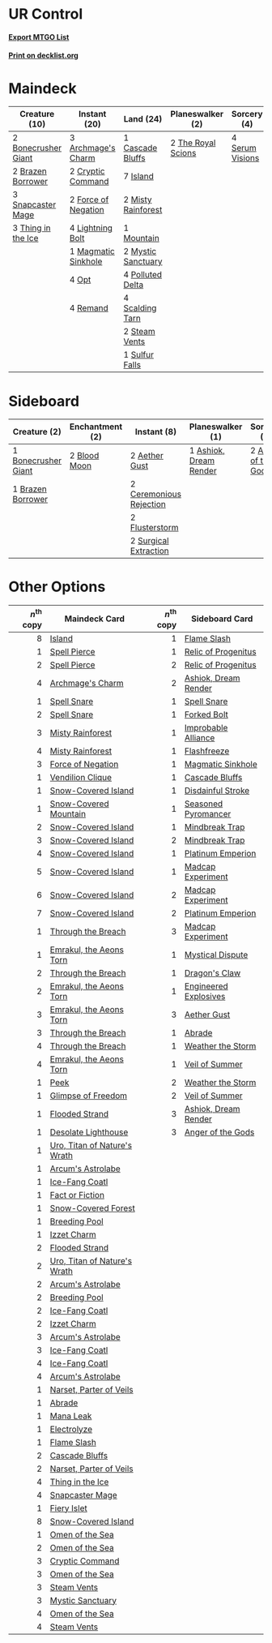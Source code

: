 # UR Control

#### [Export MTGO List](../collection/UR%20Control/UR%20Control.txt)
#### [Print on decklist.org](http://decklist.org/?deckmain=3%09Archmage's%20Charm%0A2%09Bonecrusher%20Giant%0A2%09Brazen%20Borrower%0A1%09Cascade%20Bluffs%0A2%09Cryptic%20Command%0A2%09Force%20of%20Negation%0A7%09Island%0A4%09Lightning%20Bolt%0A1%09Magmatic%20Sinkhole%0A2%09Misty%20Rainforest%0A1%09Mountain%0A2%09Mystic%20Sanctuary%0A4%09Opt%0A4%09Polluted%20Delta%0A4%09Remand%0A4%09Scalding%20Tarn%0A4%09Serum%20Visions%0A3%09Snapcaster%20Mage%0A2%09Steam%20Vents%0A1%09Sulfur%20Falls%0A2%09The%20Royal%20Scions%0A3%09Thing%20in%20the%20Ice&deckside=2%09Aether%20Gust%0A2%09Anger%20of%20the%20Gods%0A1%09Ashiok,%20Dream%20Render%0A2%09Blood%20Moon%0A1%09Bonecrusher%20Giant%0A1%09Brazen%20Borrower%0A2%09Ceremonious%20Rejection%0A2%09Flusterstorm%0A2%09Surgical%20Extraction)
# Maindeck

|                                        Creature (10)                                         |                                         Instant (20)                                         |                                          Land (24)                                          |                                      Planeswalker (2)                                       |                                       Sorcery (4)                                       |
|----------------------------------------------------------------------------------------------|----------------------------------------------------------------------------------------------|---------------------------------------------------------------------------------------------|---------------------------------------------------------------------------------------------|-----------------------------------------------------------------------------------------|
|2 [Bonecrusher Giant](http://gatherer.wizards.com/Pages/Card/Details.aspx?multiverseid=473077)|3 [Archmage's Charm](http://gatherer.wizards.com/Pages/Card/Details.aspx?multiverseid=463989) |1 [Cascade Bluffs](http://gatherer.wizards.com/Pages/Card/Details.aspx?multiverseid=442226)  |2 [The Royal Scions](http://gatherer.wizards.com/Pages/Card/Details.aspx?multiverseid=473161)|4 [Serum Visions](http://gatherer.wizards.com/Pages/Card/Details.aspx?multiverseid=50145)|
|2 [Brazen Borrower](http://gatherer.wizards.com/Pages/Card/Details.aspx?multiverseid=473001)  |2 [Cryptic Command](http://gatherer.wizards.com/Pages/Card/Details.aspx?multiverseid=438614)  |7 [Island](http://gatherer.wizards.com/Pages/Card/Details.aspx?multiverseid=439857)          |                                                                                             |                                                                                         |
|3 [Snapcaster Mage](http://gatherer.wizards.com/Pages/Card/Details.aspx?multiverseid=227676)  |2 [Force of Negation](http://gatherer.wizards.com/Pages/Card/Details.aspx?multiverseid=464001)|2 [Misty Rainforest](http://gatherer.wizards.com/Pages/Card/Details.aspx?multiverseid=405102)|                                                                                             |                                                                                         |
|3 [Thing in the Ice](http://gatherer.wizards.com/Pages/Card/Details.aspx?multiverseid=409836) |4 [Lightning Bolt](http://gatherer.wizards.com/Pages/Card/Details.aspx?multiverseid=806)      |1 [Mountain](http://gatherer.wizards.com/Pages/Card/Details.aspx?multiverseid=439859)        |                                                                                             |                                                                                         |
|                                                                                              |1 [Magmatic Sinkhole](http://gatherer.wizards.com/Pages/Card/Details.aspx?multiverseid=464084)|2 [Mystic Sanctuary](http://gatherer.wizards.com/Pages/Card/Details.aspx?multiverseid=473209)|                                                                                             |                                                                                         |
|                                                                                              |4 [Opt](http://gatherer.wizards.com/Pages/Card/Details.aspx?multiverseid=442948)              |4 [Polluted Delta](http://gatherer.wizards.com/Pages/Card/Details.aspx?multiverseid=405104)  |                                                                                             |                                                                                         |
|                                                                                              |4 [Remand](http://gatherer.wizards.com/Pages/Card/Details.aspx?multiverseid=380255)           |4 [Scalding Tarn](http://gatherer.wizards.com/Pages/Card/Details.aspx?multiverseid=405107)   |                                                                                             |                                                                                         |
|                                                                                              |                                                                                              |2 [Steam Vents](http://gatherer.wizards.com/Pages/Card/Details.aspx?multiverseid=405109)     |                                                                                             |                                                                                         |
|                                                                                              |                                                                                              |1 [Sulfur Falls](http://gatherer.wizards.com/Pages/Card/Details.aspx?multiverseid=443135)    |                                                                                             |                                                                                         |


# Sideboard

|                                         Creature (2)                                         |                                   Enchantment (2)                                    |                                           Instant (8)                                            |                                        Planeswalker (1)                                         |                                         Sorcery (2)                                          |
|----------------------------------------------------------------------------------------------|--------------------------------------------------------------------------------------|--------------------------------------------------------------------------------------------------|-------------------------------------------------------------------------------------------------|----------------------------------------------------------------------------------------------|
|1 [Bonecrusher Giant](http://gatherer.wizards.com/Pages/Card/Details.aspx?multiverseid=473077)|2 [Blood Moon](http://gatherer.wizards.com/Pages/Card/Details.aspx?multiverseid=45386)|2 [Aether Gust](http://gatherer.wizards.com/Pages/Card/Details.aspx?multiverseid=466796)          |1 [Ashiok, Dream Render](http://gatherer.wizards.com/Pages/Card/Details.aspx?multiverseid=461155)|2 [Anger of the Gods](http://gatherer.wizards.com/Pages/Card/Details.aspx?multiverseid=438682)|
|1 [Brazen Borrower](http://gatherer.wizards.com/Pages/Card/Details.aspx?multiverseid=473001)  |                                                                                      |2 [Ceremonious Rejection](http://gatherer.wizards.com/Pages/Card/Details.aspx?multiverseid=417613)|                                                                                                 |                                                                                              |
|                                                                                              |                                                                                      |2 [Flusterstorm](http://gatherer.wizards.com/Pages/Card/Details.aspx?multiverseid=228255)         |                                                                                                 |                                                                                              |
|                                                                                              |                                                                                      |2 [Surgical Extraction](http://gatherer.wizards.com/Pages/Card/Details.aspx?multiverseid=397706)  |                                                                                                 |                                                                                              |


# Other Options

|*n*<sup>th</sup> copy|                                             Maindeck Card                                             |*n*<sup>th</sup> copy|                                        Sideboard Card                                         |
|--------------------:|-------------------------------------------------------------------------------------------------------|--------------------:|-----------------------------------------------------------------------------------------------|
|                    8|[Island](http://gatherer.wizards.com/Pages/Card/Details.aspx?multiverseid=439857)                      |                    1|[Flame Slash](http://gatherer.wizards.com/Pages/Card/Details.aspx?multiverseid=416914)         |
|                    1|[Spell Pierce](http://gatherer.wizards.com/Pages/Card/Details.aspx?multiverseid=425876)                |                    1|[Relic of Progenitus](http://gatherer.wizards.com/Pages/Card/Details.aspx?multiverseid=174824) |
|                    2|[Spell Pierce](http://gatherer.wizards.com/Pages/Card/Details.aspx?multiverseid=425876)                |                    2|[Relic of Progenitus](http://gatherer.wizards.com/Pages/Card/Details.aspx?multiverseid=174824) |
|                    4|[Archmage's Charm](http://gatherer.wizards.com/Pages/Card/Details.aspx?multiverseid=463989)            |                    2|[Ashiok, Dream Render](http://gatherer.wizards.com/Pages/Card/Details.aspx?multiverseid=461155)|
|                    1|[Spell Snare](http://gatherer.wizards.com/Pages/Card/Details.aspx?multiverseid=446100)                 |                    1|[Spell Snare](http://gatherer.wizards.com/Pages/Card/Details.aspx?multiverseid=446100)         |
|                    2|[Spell Snare](http://gatherer.wizards.com/Pages/Card/Details.aspx?multiverseid=446100)                 |                    1|[Forked Bolt](http://gatherer.wizards.com/Pages/Card/Details.aspx?multiverseid=401702)         |
|                    3|[Misty Rainforest](http://gatherer.wizards.com/Pages/Card/Details.aspx?multiverseid=405102)            |                    1|[Improbable Alliance](http://gatherer.wizards.com/Pages/Card/Details.aspx?multiverseid=473155) |
|                    4|[Misty Rainforest](http://gatherer.wizards.com/Pages/Card/Details.aspx?multiverseid=405102)            |                    1|[Flashfreeze](http://gatherer.wizards.com/Pages/Card/Details.aspx?multiverseid=129908)         |
|                    3|[Force of Negation](http://gatherer.wizards.com/Pages/Card/Details.aspx?multiverseid=464001)           |                    1|[Magmatic Sinkhole](http://gatherer.wizards.com/Pages/Card/Details.aspx?multiverseid=464084)   |
|                    1|[Vendilion Clique](http://gatherer.wizards.com/Pages/Card/Details.aspx?multiverseid=442065)            |                    1|[Cascade Bluffs](http://gatherer.wizards.com/Pages/Card/Details.aspx?multiverseid=442226)      |
|                    1|[Snow-Covered Island](http://gatherer.wizards.com/Pages/Card/Details.aspx?multiverseid=121130)         |                    1|[Disdainful Stroke](http://gatherer.wizards.com/Pages/Card/Details.aspx?multiverseid=420705)   |
|                    1|[Snow-Covered Mountain](http://gatherer.wizards.com/Pages/Card/Details.aspx?multiverseid=121233)       |                    1|[Seasoned Pyromancer](http://gatherer.wizards.com/Pages/Card/Details.aspx?multiverseid=464094) |
|                    2|[Snow-Covered Island](http://gatherer.wizards.com/Pages/Card/Details.aspx?multiverseid=121130)         |                    1|[Mindbreak Trap](http://gatherer.wizards.com/Pages/Card/Details.aspx?multiverseid=197532)      |
|                    3|[Snow-Covered Island](http://gatherer.wizards.com/Pages/Card/Details.aspx?multiverseid=121130)         |                    2|[Mindbreak Trap](http://gatherer.wizards.com/Pages/Card/Details.aspx?multiverseid=197532)      |
|                    4|[Snow-Covered Island](http://gatherer.wizards.com/Pages/Card/Details.aspx?multiverseid=121130)         |                    1|[Platinum Emperion](http://gatherer.wizards.com/Pages/Card/Details.aspx?multiverseid=457134)   |
|                    5|[Snow-Covered Island](http://gatherer.wizards.com/Pages/Card/Details.aspx?multiverseid=121130)         |                    1|[Madcap Experiment](http://gatherer.wizards.com/Pages/Card/Details.aspx?multiverseid=417695)   |
|                    6|[Snow-Covered Island](http://gatherer.wizards.com/Pages/Card/Details.aspx?multiverseid=121130)         |                    2|[Madcap Experiment](http://gatherer.wizards.com/Pages/Card/Details.aspx?multiverseid=417695)   |
|                    7|[Snow-Covered Island](http://gatherer.wizards.com/Pages/Card/Details.aspx?multiverseid=121130)         |                    2|[Platinum Emperion](http://gatherer.wizards.com/Pages/Card/Details.aspx?multiverseid=457134)   |
|                    1|[Through the Breach](http://gatherer.wizards.com/Pages/Card/Details.aspx?multiverseid=80250)           |                    3|[Madcap Experiment](http://gatherer.wizards.com/Pages/Card/Details.aspx?multiverseid=417695)   |
|                    1|[Emrakul, the Aeons Torn](http://gatherer.wizards.com/Pages/Card/Details.aspx?multiverseid=397905)     |                    1|[Mystical Dispute](http://gatherer.wizards.com/Pages/Card/Details.aspx?multiverseid=473020)    |
|                    2|[Through the Breach](http://gatherer.wizards.com/Pages/Card/Details.aspx?multiverseid=80250)           |                    1|[Dragon's Claw](http://gatherer.wizards.com/Pages/Card/Details.aspx?multiverseid=129527)       |
|                    2|[Emrakul, the Aeons Torn](http://gatherer.wizards.com/Pages/Card/Details.aspx?multiverseid=397905)     |                    1|[Engineered Explosives](http://gatherer.wizards.com/Pages/Card/Details.aspx?multiverseid=50139)|
|                    3|[Emrakul, the Aeons Torn](http://gatherer.wizards.com/Pages/Card/Details.aspx?multiverseid=397905)     |                    3|[Aether Gust](http://gatherer.wizards.com/Pages/Card/Details.aspx?multiverseid=466796)         |
|                    3|[Through the Breach](http://gatherer.wizards.com/Pages/Card/Details.aspx?multiverseid=80250)           |                    1|[Abrade](http://gatherer.wizards.com/Pages/Card/Details.aspx?multiverseid=430772)              |
|                    4|[Through the Breach](http://gatherer.wizards.com/Pages/Card/Details.aspx?multiverseid=80250)           |                    1|[Weather the Storm](http://gatherer.wizards.com/Pages/Card/Details.aspx?multiverseid=464140)   |
|                    4|[Emrakul, the Aeons Torn](http://gatherer.wizards.com/Pages/Card/Details.aspx?multiverseid=397905)     |                    1|[Veil of Summer](http://gatherer.wizards.com/Pages/Card/Details.aspx?multiverseid=466952)      |
|                    1|[Peek](http://gatherer.wizards.com/Pages/Card/Details.aspx?multiverseid=130903)                        |                    2|[Weather the Storm](http://gatherer.wizards.com/Pages/Card/Details.aspx?multiverseid=464140)   |
|                    1|[Glimpse of Freedom](http://gatherer.wizards.com/Pages/Card/Details.aspx?multiverseid=476301)          |                    2|[Veil of Summer](http://gatherer.wizards.com/Pages/Card/Details.aspx?multiverseid=466952)      |
|                    1|[Flooded Strand](http://gatherer.wizards.com/Pages/Card/Details.aspx?multiverseid=405098)              |                    3|[Ashiok, Dream Render](http://gatherer.wizards.com/Pages/Card/Details.aspx?multiverseid=461155)|
|                    1|[Desolate Lighthouse](http://gatherer.wizards.com/Pages/Card/Details.aspx?multiverseid=240147)         |                    3|[Anger of the Gods](http://gatherer.wizards.com/Pages/Card/Details.aspx?multiverseid=438682)   |
|                    1|[Uro, Titan of Nature's Wrath](http://gatherer.wizards.com/Pages/Card/Details.aspx?multiverseid=476480)|                     |                                                                                               |
|                    1|[Arcum's Astrolabe](http://gatherer.wizards.com/Pages/Card/Details.aspx?multiverseid=464169)           |                     |                                                                                               |
|                    1|[Ice-Fang Coatl](http://gatherer.wizards.com/Pages/Card/Details.aspx?multiverseid=464152)              |                     |                                                                                               |
|                    1|[Fact or Fiction](http://gatherer.wizards.com/Pages/Card/Details.aspx?multiverseid=405223)             |                     |                                                                                               |
|                    1|[Snow-Covered Forest](http://gatherer.wizards.com/Pages/Card/Details.aspx?multiverseid=121192)         |                     |                                                                                               |
|                    1|[Breeding Pool](http://gatherer.wizards.com/Pages/Card/Details.aspx?multiverseid=97088)                |                     |                                                                                               |
|                    1|[Izzet Charm](http://gatherer.wizards.com/Pages/Card/Details.aspx?multiverseid=338413)                 |                     |                                                                                               |
|                    2|[Flooded Strand](http://gatherer.wizards.com/Pages/Card/Details.aspx?multiverseid=405098)              |                     |                                                                                               |
|                    2|[Uro, Titan of Nature's Wrath](http://gatherer.wizards.com/Pages/Card/Details.aspx?multiverseid=476480)|                     |                                                                                               |
|                    2|[Arcum's Astrolabe](http://gatherer.wizards.com/Pages/Card/Details.aspx?multiverseid=464169)           |                     |                                                                                               |
|                    2|[Breeding Pool](http://gatherer.wizards.com/Pages/Card/Details.aspx?multiverseid=97088)                |                     |                                                                                               |
|                    2|[Ice-Fang Coatl](http://gatherer.wizards.com/Pages/Card/Details.aspx?multiverseid=464152)              |                     |                                                                                               |
|                    2|[Izzet Charm](http://gatherer.wizards.com/Pages/Card/Details.aspx?multiverseid=338413)                 |                     |                                                                                               |
|                    3|[Arcum's Astrolabe](http://gatherer.wizards.com/Pages/Card/Details.aspx?multiverseid=464169)           |                     |                                                                                               |
|                    3|[Ice-Fang Coatl](http://gatherer.wizards.com/Pages/Card/Details.aspx?multiverseid=464152)              |                     |                                                                                               |
|                    4|[Ice-Fang Coatl](http://gatherer.wizards.com/Pages/Card/Details.aspx?multiverseid=464152)              |                     |                                                                                               |
|                    4|[Arcum's Astrolabe](http://gatherer.wizards.com/Pages/Card/Details.aspx?multiverseid=464169)           |                     |                                                                                               |
|                    1|[Narset, Parter of Veils](http://gatherer.wizards.com/Pages/Card/Details.aspx?multiverseid=460988)     |                     |                                                                                               |
|                    1|[Abrade](http://gatherer.wizards.com/Pages/Card/Details.aspx?multiverseid=430772)                      |                     |                                                                                               |
|                    1|[Mana Leak](http://gatherer.wizards.com/Pages/Card/Details.aspx?multiverseid=45242)                    |                     |                                                                                               |
|                    1|[Electrolyze](http://gatherer.wizards.com/Pages/Card/Details.aspx?multiverseid=247276)                 |                     |                                                                                               |
|                    1|[Flame Slash](http://gatherer.wizards.com/Pages/Card/Details.aspx?multiverseid=416914)                 |                     |                                                                                               |
|                    2|[Cascade Bluffs](http://gatherer.wizards.com/Pages/Card/Details.aspx?multiverseid=442226)              |                     |                                                                                               |
|                    2|[Narset, Parter of Veils](http://gatherer.wizards.com/Pages/Card/Details.aspx?multiverseid=460988)     |                     |                                                                                               |
|                    4|[Thing in the Ice](http://gatherer.wizards.com/Pages/Card/Details.aspx?multiverseid=409836)            |                     |                                                                                               |
|                    4|[Snapcaster Mage](http://gatherer.wizards.com/Pages/Card/Details.aspx?multiverseid=227676)             |                     |                                                                                               |
|                    1|[Fiery Islet](http://gatherer.wizards.com/Pages/Card/Details.aspx?multiverseid=464187)                 |                     |                                                                                               |
|                    8|[Snow-Covered Island](http://gatherer.wizards.com/Pages/Card/Details.aspx?multiverseid=121130)         |                     |                                                                                               |
|                    1|[Omen of the Sea](http://gatherer.wizards.com/Pages/Card/Details.aspx?multiverseid=476309)             |                     |                                                                                               |
|                    2|[Omen of the Sea](http://gatherer.wizards.com/Pages/Card/Details.aspx?multiverseid=476309)             |                     |                                                                                               |
|                    3|[Cryptic Command](http://gatherer.wizards.com/Pages/Card/Details.aspx?multiverseid=438614)             |                     |                                                                                               |
|                    3|[Omen of the Sea](http://gatherer.wizards.com/Pages/Card/Details.aspx?multiverseid=476309)             |                     |                                                                                               |
|                    3|[Steam Vents](http://gatherer.wizards.com/Pages/Card/Details.aspx?multiverseid=405109)                 |                     |                                                                                               |
|                    3|[Mystic Sanctuary](http://gatherer.wizards.com/Pages/Card/Details.aspx?multiverseid=473209)            |                     |                                                                                               |
|                    4|[Omen of the Sea](http://gatherer.wizards.com/Pages/Card/Details.aspx?multiverseid=476309)             |                     |                                                                                               |
|                    4|[Steam Vents](http://gatherer.wizards.com/Pages/Card/Details.aspx?multiverseid=405109)                 |                     |                                                                                               |


